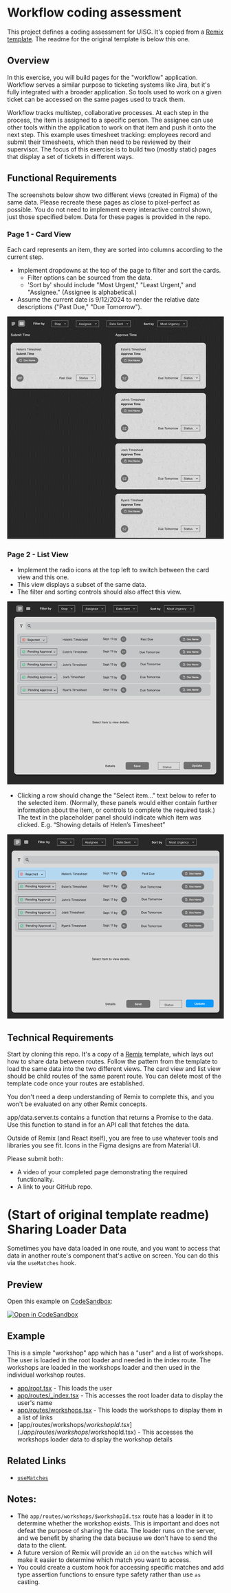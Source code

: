 # Workflow coding assessment

This project defines a coding assessment for UISG. It's copied from a [Remix template](https://github.com/remix-run/examples/tree/main/sharing-loader-data). The readme for the original template is below this one. 

## Overview

In this exercise, you will build pages for the "workflow" application. Workflow serves a similar purpose to ticketing systems like Jira, but it's fully integrated with a broader application. So tools used to work on a given ticket can be accessed on the same pages used to track them.

Workflow tracks multistep, collaborative processes. At each step in the process, the item is assigned to a specific person. The assignee can use other tools within the application to work on that item and push it onto the next step. This example uses timesheet tracking: employees record and submit their timesheets, which then need to be reviewed by their supervisor. The focus of this exercise is to build two (mostly static) pages that display a set of tickets in different ways.

## Functional Requirements

The screenshots below show two different views (created in Figma) of the same data. Please recreate these pages as close to pixel-perfect as possible. You do not need to implement every interactive control shown, just those specified below. Data for these pages is provided in the repo.

### Page 1 - Card View

Each card represents an item, they are sorted into columns according to the current step.  
- Implement dropdowns at the top of the page to filter and sort the cards.
  - Filter options can be sourced from the data. 
  - 'Sort by' should include "Most Urgent," "Least Urgent," and "Assignee."  (Assignee is alphabetical.)
- Assume the current date is 9/12/2024 to render the relative date descriptions ("Past Due," "Due Tomorrow").

![card_view.png](assets/card_view.png)

### Page 2 - List View

- Implement the radio icons at the top left to switch between the card view and this one.
- This view displays a subset of the same data.
- The filter and sorting controls should also affect this view.

![list_view_1.png](assets/list_view_1.png)

- Clicking a row should change the "Select item..." text below to refer to the selected item. (Normally, these panels would either contain further information about the item, or controls to complete the required task.) The text in the placeholder panel should indicate which item was clicked. E.g. “Showing details of Helen’s Timesheet”

![list_view_2.png](assets/list_view_2.png)

## Technical Requirements

Start by cloning this repo. It's a copy of a [Remix](https://remix.run/) template, which lays out how to share data between routes. Follow the pattern from the template to load the same data into the two different views. The card view and list view should be child routes of the same parent route. You can delete most of the template code once your routes are established.

You don't need a deep understanding of Remix to complete this, and you won't be evaluated on any other Remix concepts.

app/data.server.ts contains a function that returns a Promise to the data. Use this function to stand in for an API call that fetches the data.

Outside of Remix (and React itself), you are free to use whatever tools and libraries you see fit. Icons in the Figma designs are from Material UI.

Please submit both:
- A video of your completed page demonstrating the required functionality.
- A link to your GitHub repo.

# (Start of original template readme) Sharing Loader Data

Sometimes you have data loaded in one route, and you want to access that data in another route's component that's active on screen. You can do this via the `useMatches` hook.

## Preview

Open this example on [CodeSandbox](https://codesandbox.com):

[![Open in CodeSandbox](https://codesandbox.io/static/img/play-codesandbox.svg)](https://codesandbox.io/s/github/remix-run/examples/tree/main/sharing-loader-data)

## Example

This is a simple "workshop" app which has a "user" and a list of workshops. The user is loaded in the root loader and needed in the index route. The workshops are loaded in the workshops loader and then used in the individual workshop routes.

- [app/root.tsx](./app/root.tsx) - This loads the user
- [app/routes/\_index.tsx](./app/routes/_index.tsx) - This accesses the root loader data to display the user's name
- [app/routes/workshops.tsx](./app/routes/workshops.tsx) - This loads the workshops to display them in a list of links
- [app/routes/workshops/$workshopId.tsx](./app/routes/workshops/$workshopId.tsx) - This accesses the workshops loader data to display the workshop details

## Related Links

- [`useMatches`](https://remix.run/hooks/use-matches)

## Notes:

- The `app/routes/workshops/$workshopId.tsx` route has a loader in it to determine whether the workshop exists. This is important and does not defeat the purpose of sharing the data. The loader runs on the server, and we benefit by sharing the data because we don't have to send the data to the client.
- A future version of Remix will provide an `id` on the `matches` which will make it easier to determine which match you want to access.
- You could create a custom hook for accessing specific matches and add type assertion functions to ensure type safety rather than use `as` casting.
